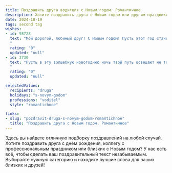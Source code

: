 ```yaml
---
title: Поздравить друга водителя с Новым годом. Романтичное
description: Хотите поздравить друга с Новым годом или другим праздником? Наш ИИ создаст незабываемое поздравление, а вы обязательно выделитесь среди других.  
date: 2024-10-19
tags: second tag
wishes:
- id: 98728
  text: "Мой дорогой, любимый друг! С Новым годом! Пусть этот год станет для тебя таким же ярким и незабываемым, как огни ночной трассы, на которой ты, словно король, правишь своим стальным конем.  Желаю тебе, чтобы дорога жизни всегда была ровной и прямой, без неожиданных поворотов и препятствий, а попутчицы — красивыми, добрыми и верными. Пусть каждый новый день дарит тебе радость и вдохновение, а любовь согревает твоё сердце ярче, чем солнечные лучи. Счастья тебе, мой бесстрашный водитель, и исполнения всех твоих желаний!
  "
  rating: "0"
  updated: "null"
- id: 3730
  text: "Пусть в эту волшебную новогоднюю ночь твой путь освещают не только фары, но и звёзды, указывающие верный путь к счастью и любви. С Новым годом, дорогой друг!
  "
  rating: "0"
  updated: "null"

selectedValues:
  recipients: "druga"
  holidays: "s-novym-godom"
  professions: "voditel"
  style: "romantichnoe"

links:
- slug: "pozdravit-druga-s-novym-godom-romantichnoe"
  title: "Поздравить друга с Новым годом. Романтичное"
---
```


Здесь вы найдете отличную подборку поздравлений на любой случай.
Хотите поздравить друга с днём рождения, коллегу с профессиональным праздником или близких с Новым годом? У нас есть всё, чтобы сделать ваш поздравительный текст незабываемым. Выбирайте нужную категорию и находите лучшие слова для ваших близких и друзей!
